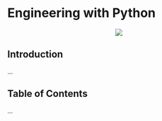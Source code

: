# Engineering with Python

<p align="center"><img src=https://github.com/TH1622EE/data/blob/main/logos/python/python-logo-1.png/></p>

## Introduction

...

## Table of Contents

...
